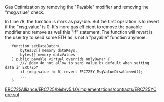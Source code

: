Gas Optimization by removing the "Payable" modifier and removing the "msg.value" check. 

In Line 78, the function is mark as payable. But the first operation is to revert if the "msg.value" is 0. 
It's more gas efficient to remove the payable modifier and remove as well this "if" statement.
The function will revert is the user try to send some ETH as is not a "payable" function anymore.

 ```solidity
    function setDataBatch(
        bytes32[] memory dataKeys,
        bytes[] memory dataValues
    ) public payable virtual override onlyOwner {
        /// @dev do not allow to send value by default when setting data in ERC725Y
        if (msg.value != 0) revert ERC725Y_MsgValueDisallowed();
        ...
    }
```
[ERC725Alliance/ERC725/blob/v5.1.0/implementations/contracts/ERC725YCore.sol](https://github.com/ERC725Alliance/ERC725/blob/v5.1.0/implementations/contracts/ERC725YCore.sol)
